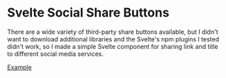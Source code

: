 # Svelte Social Share Buttons

There are a wide variety of third-party share buttons available, but I didn't want to download additional libraries and the Svelte's npm plugins I tested didn't work, so I made a simple Svelte component for sharing link and title to different social media services.

[Example](https://kauppa.foodis.fi/liha/makkaragulassi)
